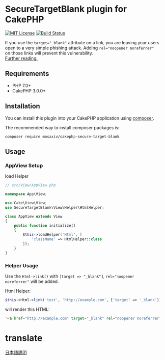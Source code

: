 # SecureTargetBlank plugin for CakePHP

[![MIT License](http://img.shields.io/badge/license-MIT-blue.svg?style=flat)](LICENSE)
[![Build Status](https://travis-ci.org/mosaxiv/cakephp-secure-target-blank.svg?branch=master)](https://travis-ci.org/mosaxiv/cakephp-secure-target-blank)

If you use the `target="_blank"` attribute on a link, you are leaving your users open to a very simple phishing attack. Adding `rel="noopener noreferrer"` on those links will prevent this vulnerability.  
[Further reading.](https://www.jitbit.com/alexblog/256-targetblank---the-most-underestimated-vulnerability-ever/)


## Requirements

- PHP 7.0+
- CakePHP 3.0.0+

## Installation

You can install this plugin into your CakePHP application using [composer](http://getcomposer.org).

The recommended way to install composer packages is:

```
composer require mosaxiv/cakephp-secure-target-blank
```

## Usage

### AppView Setup

load Helper
```php
// src/View/AppView.php

namespace App\View;

use Cake\View\View;
use SecureTargetBlank\View\Helper\HtmlHelper;

class AppView extends View
{
    public function initialize()
    {
        $this->loadHelper('Html', [
            'className' => HtmlHelper::class
        ]);
    }
}
```

### Helper Usage

Use the `Html->link()` with `[target => "_blank"]`, `rel="noopener noreferrer"` will be added.

Html Helper:
```php
$this->Html->link('test', 'http://example.com', ['target' => '_blank'])
```

will render this HTML:
```html
'<a href="http://example.com" target="_blank" rel="noopener noreferrer">test</a>'

```

# translate

[日本語説明](https://qiita.com/mosaxiv/items/e279c836ad5376e24584)
